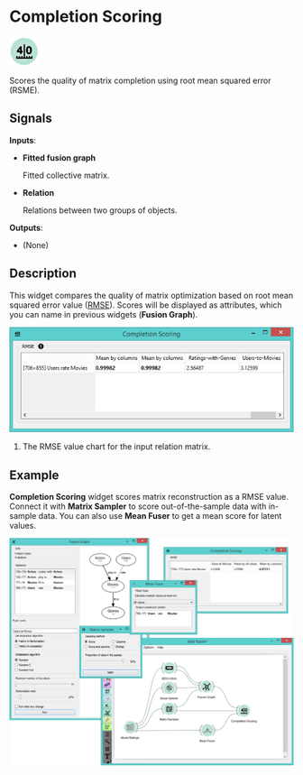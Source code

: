 Completion Scoring
==================

![Completion Scoring widget icon](icons/completion-scoring.png)

Scores the quality of matrix completion using root mean squared error (RSME).

Signals
-------

**Inputs**:

- **Fitted fusion graph**

  Fitted collective matrix.

- **Relation**

  Relations between two groups of objects.

**Outputs**:

- (None)

Description
-----------

This widget compares the quality of matrix optimization based on root mean squared error value
([RMSE](https://en.wikipedia.org/wiki/Root-mean-square_deviation)). Scores will be displayed as
attributes, which you can name in previous widgets (**Fusion Graph**).

![Completion Scoring widget](images/CompletionScoring-stamped.png)

1. The RMSE value chart for the input relation matrix.

Example
-------

**Completion Scoring** widget scores matrix reconstruction as a RMSE value. Connect it
with **Matrix Sampler** to score out-of-the-sample data with in-sample data. You can
also use **Mean Fuser** to get a mean score for latent values.

<img src="images/MeanFuser-Example.png" alt="image" width="600">
